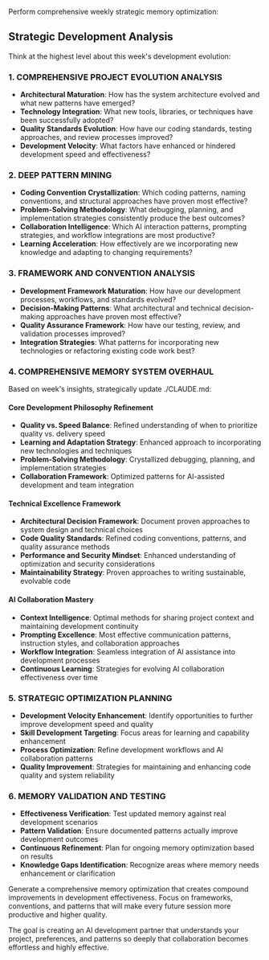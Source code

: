 Perform comprehensive weekly strategic memory optimization:

## Strategic Development Analysis
Think at the highest level about this week's development evolution:

### 1. COMPREHENSIVE PROJECT EVOLUTION ANALYSIS
- **Architectural Maturation**: How has the system architecture evolved and what new patterns have emerged?
- **Technology Integration**: What new tools, libraries, or techniques have been successfully adopted?
- **Quality Standards Evolution**: How have our coding standards, testing approaches, and review processes improved?
- **Development Velocity**: What factors have enhanced or hindered development speed and effectiveness?

### 2. DEEP PATTERN MINING
- **Coding Convention Crystallization**: Which coding patterns, naming conventions, and structural approaches have proven most effective?
- **Problem-Solving Methodology**: What debugging, planning, and implementation strategies consistently produce the best outcomes?
- **Collaboration Intelligence**: Which AI interaction patterns, prompting strategies, and workflow integrations are most productive?
- **Learning Acceleration**: How effectively are we incorporating new knowledge and adapting to changing requirements?

### 3. FRAMEWORK AND CONVENTION ANALYSIS
- **Development Framework Maturation**: How have our development processes, workflows, and standards evolved?
- **Decision-Making Patterns**: What architectural and technical decision-making approaches have proven most effective?
- **Quality Assurance Framework**: How have our testing, review, and validation processes improved?
- **Integration Strategies**: What patterns for incorporating new technologies or refactoring existing code work best?

### 4. COMPREHENSIVE MEMORY SYSTEM OVERHAUL
Based on week's insights, strategically update ./CLAUDE.md:

#### Core Development Philosophy Refinement
- **Quality vs. Speed Balance**: Refined understanding of when to prioritize quality vs. delivery speed
- **Learning and Adaptation Strategy**: Enhanced approach to incorporating new technologies and techniques
- **Problem-Solving Methodology**: Crystallized debugging, planning, and implementation strategies
- **Collaboration Framework**: Optimized patterns for AI-assisted development and team integration

#### Technical Excellence Framework
- **Architectural Decision Framework**: Document proven approaches to system design and technical choices
- **Code Quality Standards**: Refined coding conventions, patterns, and quality assurance methods
- **Performance and Security Mindset**: Enhanced understanding of optimization and security considerations
- **Maintainability Strategy**: Proven approaches to writing sustainable, evolvable code

#### AI Collaboration Mastery
- **Context Intelligence**: Optimal methods for sharing project context and maintaining development continuity
- **Prompting Excellence**: Most effective communication patterns, instruction styles, and collaboration approaches
- **Workflow Integration**: Seamless integration of AI assistance into development processes
- **Continuous Learning**: Strategies for evolving AI collaboration effectiveness over time

### 5. STRATEGIC OPTIMIZATION PLANNING
- **Development Velocity Enhancement**: Identify opportunities to further improve development speed and quality
- **Skill Development Targeting**: Focus areas for learning and capability enhancement
- **Process Optimization**: Refine development workflows and AI collaboration patterns
- **Quality Improvement**: Strategies for maintaining and enhancing code quality and system reliability

### 6. MEMORY VALIDATION AND TESTING
- **Effectiveness Verification**: Test updated memory against real development scenarios
- **Pattern Validation**: Ensure documented patterns actually improve development outcomes
- **Continuous Refinement**: Plan for ongoing memory optimization based on results
- **Knowledge Gaps Identification**: Recognize areas where memory needs enhancement or clarification

Generate a comprehensive memory optimization that creates compound improvements in development effectiveness. Focus on frameworks, conventions, and patterns that will make every future session more productive and higher quality.

The goal is creating an AI development partner that understands your project, preferences, and patterns so deeply that collaboration becomes effortless and highly effective.
